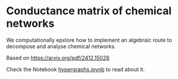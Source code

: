 # Conductance matrix of chemical networks

We computationally epxlore how to implement an algebraic route to decompose and analyse chemical networks.

Based on https://arxiv.org/pdf/2412.15028


Check the Notebook [hypergraphs.ipynb](hypergraphs,ipynb) to read about it.
